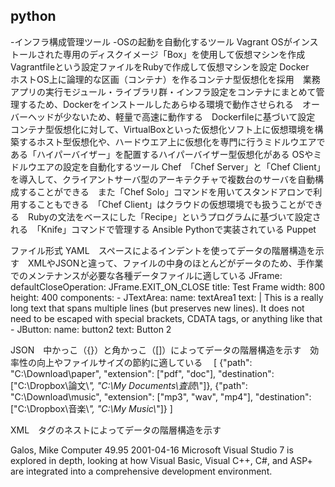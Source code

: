## python

-インフラ構成管理ツール
 -OSの起動を自動化するツール
Vagrant OSがインストールされた専用のディスクイメージ「Box」を使用して仮想マシンを作成　Vagrantfileという設定ファイルをRubyで作成して仮想マシンを設定
Docker　ホストOS上に論理的な区画（コンテナ）を作るコンテナ型仮想化を採用　業務アプリの実行モジュール・ライブラリ群・インフラ設定をコンテナにまとめて管理するため、Dockerをインストールしたあらゆる環境で動作させられる　オーバーヘッドが少ないため、軽量で高速に動作する　Dockerfileに基づいて設定　コンテナ型仮想化に対して、VirtualBoxといった仮想化ソフト上に仮想環境を構築するホスト型仮想化や、ハードウエア上に仮想化を専門に行うミドルウエアである「ハイパーバイザー」を配置するハイパーバイザー型仮想化がある
OSやミドルウエアの設定を自動化するツール
Chef　「Chef Server」と「Chef Client」を導入して、クライアントサーバ型のアーキテクチャで複数台のサーバを自動構成することができる　また「Chef Solo」コマンドを用いてスタンドアロンで利用することもできる　「Chef Client」はクラウドの仮想環境でも扱うことができる　Rubyの文法をベースにした「Recipe」というプログラムに基づいて設定される　「Knife」コマンドで管理する
Ansible Pythonで実装されている
Puppet

ファイル形式
YAML　スペースによるインデントを使ってデータの階層構造を示す　XMLやJSONと違って、ファイルの中身のほとんどがデータのため、手作業でのメンテナンスが必要な各種データファイルに適している
JFrame:
    defaultCloseOperation: JFrame.EXIT_ON_CLOSE
    title: Test Frame
    width: 800
    height: 400
    components:
        - JTextArea:
             name: textArea1
             text: |
               This is a really long text
               that spans multiple lines (but preserves new lines).
               It does not need to be escaped with special brackets,
               CDATA tags, or anything like that
        - JButton:
             name: button2
             text: Button 2


JSON　中かっこ（{}）と角かっこ（[]）によってデータの階層構造を示す　効率性の向上やファイルサイズの節約に適している　
[
  {"path": "C:\\Download\\paper",
   "extension": ["pdf", "doc"],
   "destination": ["C:\\Dropbox\\論文\\*", "C:\\My Documents\\査読\\*"]},
  {"path": "C:\\Download\\music",
   "extension": ["mp3", "wav", "mp4"],
   "destination": ["C:\\Dropbox\\音楽\\*", "C:\\My Music\\*"]}
]

XML　タグのネストによってデータの階層構造を示す
<?xml version="1.0"?>
<catalog>
   <book id="bk112">
      <author>Galos, Mike</author>
      <title>Visual Studio 7: A Comprehensive Guide</title>
      <genre>Computer</genre>
      <price>49.95</price>
      <publish_date>2001-04-16</publish_date>
      <description>Microsoft Visual Studio 7 is explored in depth,
      looking at how Visual Basic, Visual C++, C#, and ASP+ are 
      integrated into a comprehensive development 
      environment.</description>
   </book>
</catalog>
